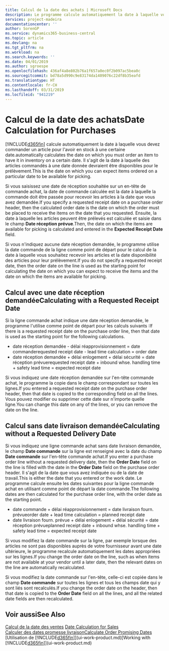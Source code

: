 ```yaml
---
title: Calcul de la date des achats | Microsoft Docs
description: Le programme calcule automatiquement la date à laquelle vous devez commander un article pour l'avoir en stock à une certaine date. Il s'agit de la date à laquelle des articles commandés à une date donnée devraient être disponibles pour le prélèvement.
services: project-madeira
documentationcenter: ''
author: SorenGP
ms.service: dynamics365-business-central
ms.topic: article
ms.devlang: na
ms.tgt_pltfrm: na
ms.workload: na
ms.search.keywords: ''
ms.date: 04/01/2019
ms.author: sgroespe
ms.openlocfilehash: 436af4a8e802b76a1f657a0ec0f2b097ac5bea0c
ms.sourcegitcommit: bd78a5d990c9e83174da1409076c22df8b35eafd
ms.translationtype: HT
ms.contentlocale: fr-CH
ms.lasthandoff: 03/31/2019
ms.locfileid: "941219"
---
```

# <a name="date-calculation-for-purchases"></a><span data-ttu-id="25c47-104">Calcul de la date des achats</span><span class="sxs-lookup"><span data-stu-id="25c47-104">Date Calculation for Purchases</span></span>
[!INCLUDE[d365fin](includes/d365fin_md.md)] <span data-ttu-id="25c47-105">calcule automatiquement la date à laquelle vous devez commander un article pour l'avoir en stock à une certaine date.</span><span class="sxs-lookup"><span data-stu-id="25c47-105">automatically calculates the date on which you must order an item to have it in inventory on a certain date.</span></span> <span data-ttu-id="25c47-106">Il s'agit de la date à laquelle des articles commandés à une date donnée devraient être disponibles pour le prélèvement.</span><span class="sxs-lookup"><span data-stu-id="25c47-106">This is the date on which you can expect items ordered on a particular date to be available for picking.</span></span>  

<span data-ttu-id="25c47-107">Si vous saisissez une date de réception souhaitée sur un en-tête de commande achat, la date de commande calculée est la date à laquelle la commande doit être passée pour recevoir les articles à la date que vous avez demandée.</span><span class="sxs-lookup"><span data-stu-id="25c47-107">If you specify a requested receipt date on a purchase order header, then the calculated order date is the date on which the order must be placed to receive the items on the date that you requested.</span></span> <span data-ttu-id="25c47-108">Ensuite, la date à laquelle les articles peuvent être prélevés est calculée et saisie dans le champ **Date réception prévue**.</span><span class="sxs-lookup"><span data-stu-id="25c47-108">Then, the date on which the items are available for picking is calculated and entered in the **Expected Receipt Date** field.</span></span>  

<span data-ttu-id="25c47-109">Si vous n'indiquez aucune date réception demandée, le programme utilise la date commande de la ligne comme point de départ pour le calcul de la date à laquelle vous souhaitez recevoir les articles et la date disponibilité des articles pour leur prélèvement.</span><span class="sxs-lookup"><span data-stu-id="25c47-109">If you do not specify a requested receipt date, then the order date on the line is used as the starting point for calculating the date on which you can expect to receive the items and the date on which the items are available for picking.</span></span>  

## <a name="calculating-with-a-requested-receipt-date"></a><span data-ttu-id="25c47-110">Calcul avec une date réception demandée</span><span class="sxs-lookup"><span data-stu-id="25c47-110">Calculating with a Requested Receipt Date</span></span>  
<span data-ttu-id="25c47-111">Si la ligne commande achat indique une date réception demandée, le programme l'utilise comme point de départ pour les calculs suivants :</span><span class="sxs-lookup"><span data-stu-id="25c47-111">If there is a requested receipt date on the purchase order line, then that date is used as the starting point for the following calculations.</span></span>  

- <span data-ttu-id="25c47-112">date réception demandée - délai réapprovisionnement = date commande</span><span class="sxs-lookup"><span data-stu-id="25c47-112">requested receipt date - lead time calculation = order date</span></span>  
- <span data-ttu-id="25c47-113">date réception demandée + délai enlogement + délai sécurité = date réception prévue</span><span class="sxs-lookup"><span data-stu-id="25c47-113">requested receipt date + inbound whse. handling time + safety lead time = expected receipt date</span></span>  

<span data-ttu-id="25c47-114">Si vous indiquez une date réception demandée sur l'en-tête commande achat, le programme la copie dans le champ correspondant sur toutes les lignes.</span><span class="sxs-lookup"><span data-stu-id="25c47-114">If you entered a requested receipt date on the purchase order header, then that date is copied to the corresponding field on all the lines.</span></span> <span data-ttu-id="25c47-115">Vous pouvez modifier ou supprimer cette date sur n'importe quelle ligne.</span><span class="sxs-lookup"><span data-stu-id="25c47-115">You can change this date on any of the lines, or you can remove the date on the line.</span></span>  

## <a name="calculating-without-a-requested-delivery-date"></a><span data-ttu-id="25c47-116">Calcul sans date livraison demandée</span><span class="sxs-lookup"><span data-stu-id="25c47-116">Calculating without a Requested Delivery Date</span></span>  
<span data-ttu-id="25c47-117">Si vous indiquez une ligne commande achat sans date livraison demandée, le champ **Date commande** sur la ligne est renseigné avec la date du champ **Date commande** sur l'en\-tête commande achat.</span><span class="sxs-lookup"><span data-stu-id="25c47-117">If you enter a purchase order line without a requested delivery date, then the **Order Date** field on the line is filled with the date in the **Order Date** field on the purchase order header.</span></span> <span data-ttu-id="25c47-118">Il s'agit de la date que vous avez indiquée ou de la date de travail.</span><span class="sxs-lookup"><span data-stu-id="25c47-118">This is either the date that you entered or the work date.</span></span> <span data-ttu-id="25c47-119">Le programme calcule ensuite les dates suivantes pour la ligne commande achat en utilisant comme point de départ la date commande.</span><span class="sxs-lookup"><span data-stu-id="25c47-119">The following dates are then calculated for the purchase order line, with the order date as the starting point.</span></span>  

- <span data-ttu-id="25c47-120">date commande + délai réapprovisionnement = date livraison fourn. prévue</span><span class="sxs-lookup"><span data-stu-id="25c47-120">order date + lead time calculation = planned receipt date</span></span>  
- <span data-ttu-id="25c47-121">date livraison fourn. prévue + délai enlogement + délai sécurité = date réception prévue</span><span class="sxs-lookup"><span data-stu-id="25c47-121">planned receipt date + inbound whse. handling time + safety lead time = expected receipt date</span></span>  

<span data-ttu-id="25c47-122">Si vous modifiez la date commande sur la ligne, par exemple lorsque des articles ne sont pas disponibles auprès de votre fournisseur avant une date ultérieure, le programme recalcule automatiquement les dates appropriées sur les lignes.</span><span class="sxs-lookup"><span data-stu-id="25c47-122">If you change the order date on the line, such as when items are not available at your vendor until a later date, then the relevant dates on the line are automatically recalculated.</span></span>  

<span data-ttu-id="25c47-123">Si vous modifiez la date commande sur l'en\-tête, celle\-ci est copiée dans le champ **Date commande** sur toutes les lignes et tous les champs date qui y sont liés sont recalculés.</span><span class="sxs-lookup"><span data-stu-id="25c47-123">If you change the order date on the header, then that date is copied to the **Order Date** field on all the lines, and all the related date fields are then recalculated.</span></span>  

## <a name="see-also"></a><span data-ttu-id="25c47-124">Voir aussi</span><span class="sxs-lookup"><span data-stu-id="25c47-124">See Also</span></span>  
 <span data-ttu-id="25c47-125">[Calcul de la date des ventes](sales-date-calculation-for-sales.md) </span><span class="sxs-lookup"><span data-stu-id="25c47-125">[Date Calculation for Sales](sales-date-calculation-for-sales.md) </span></span>  
 [<span data-ttu-id="25c47-126">Calculer des dates promesse livraison</span><span class="sxs-lookup"><span data-stu-id="25c47-126">Calculate Order Promising Dates</span></span>](sales-how-to-calculate-order-promising-dates.md)  
 <span data-ttu-id="25c47-127">[Utilisation de [!INCLUDE[d365fin](includes/d365fin_md.md)]](ui-work-product.md)</span><span class="sxs-lookup"><span data-stu-id="25c47-127">[Working with [!INCLUDE[d365fin](includes/d365fin_md.md)]](ui-work-product.md)</span></span>
